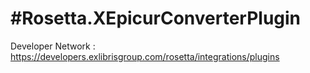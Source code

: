 #Rosetta.XEpicurConverterPlugin
============

Developer Network : https://developers.exlibrisgroup.com/rosetta/integrations/plugins

